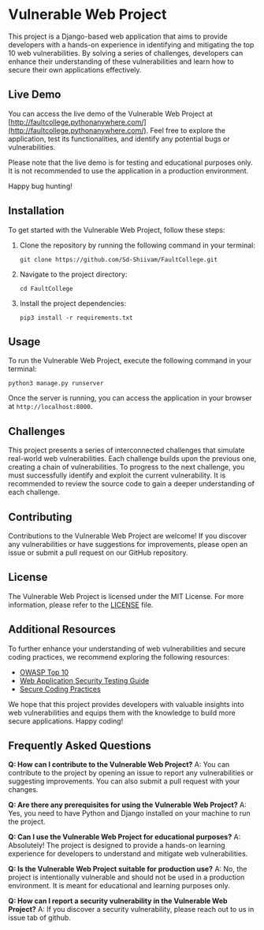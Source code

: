 # Vulnerable Web Project

This project is a Django-based web application that aims to provide developers with a hands-on experience in identifying and mitigating the top 10 web vulnerabilities. By solving a series of challenges, developers can enhance their understanding of these vulnerabilities and learn how to secure their own applications effectively.

## Live Demo
You can access the live demo of the Vulnerable Web Project at [http://faultcollege.pythonanywhere.com/](http://faultcollege.pythonanywhere.com/). Feel free to explore the application, test its functionalities, and identify any potential bugs or vulnerabilities.

Please note that the live demo is for testing and educational purposes only. It is not recommended to use the application in a production environment.

Happy bug hunting!

## Installation

To get started with the Vulnerable Web Project, follow these steps:

1. Clone the repository by running the following command in your terminal:
    ```
    git clone https://github.com/Sd-Shiivam/FaultCollege.git
    ```

2. Navigate to the project directory:
    ```
    cd FaultCollege
    ```

3. Install the project dependencies:
    ```
    pip3 install -r requirements.txt
    ```

## Usage

To run the Vulnerable Web Project, execute the following command in your terminal:
```
python3 manage.py runserver
```

Once the server is running, you can access the application in your browser at `http://localhost:8000`.

## Challenges

This project presents a series of interconnected challenges that simulate real-world web vulnerabilities. Each challenge builds upon the previous one, creating a chain of vulnerabilities. To progress to the next challenge, you must successfully identify and exploit the current vulnerability. It is recommended to review the source code to gain a deeper understanding of each challenge.

## Contributing

Contributions to the Vulnerable Web Project are welcome! If you discover any vulnerabilities or have suggestions for improvements, please open an issue or submit a pull request on our GitHub repository.

## License

The Vulnerable Web Project is licensed under the MIT License. For more information, please refer to the [LICENSE](LICENSE) file.

## Additional Resources

To further enhance your understanding of web vulnerabilities and secure coding practices, we recommend exploring the following resources:

- [OWASP Top 10](https://owasp.org/www-project-top-ten/)
- [Web Application Security Testing Guide](https://owasp.org/www-project-web-security-testing-guide/)
- [Secure Coding Practices](https://www.owasp.org/index.php/Secure_Coding_Practices)

We hope that this project provides developers with valuable insights into web vulnerabilities and equips them with the knowledge to build more secure applications. Happy coding!

## Frequently Asked Questions

**Q: How can I contribute to the Vulnerable Web Project?**
A: You can contribute to the project by opening an issue to report any vulnerabilities or suggesting improvements. You can also submit a pull request with your changes.

**Q: Are there any prerequisites for using the Vulnerable Web Project?**
A: Yes, you need to have Python and Django installed on your machine to run the project.

**Q: Can I use the Vulnerable Web Project for educational purposes?**
A: Absolutely! The project is designed to provide a hands-on learning experience for developers to understand and mitigate web vulnerabilities.

**Q: Is the Vulnerable Web Project suitable for production use?**
A: No, the project is intentionally vulnerable and should not be used in a production environment. It is meant for educational and learning purposes only.

**Q: How can I report a security vulnerability in the Vulnerable Web Project?**
A: If you discover a security vulnerability, please reach out to us in issue tab of github.


